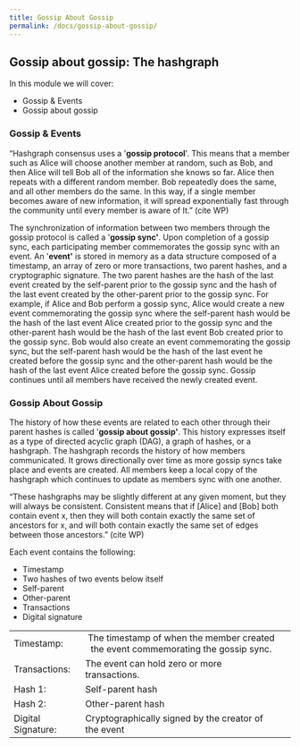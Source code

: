 ```yaml
---
title: Gossip About Gossip
permalink: /docs/gossip-about-gossip/
---
```


## Gossip about gossip: The hashgraph

In this module we will cover:

* Gossip & Events
* Gossip about gossip

### Gossip & Events

“Hashgraph consensus uses a '**gossip protocol**'. This means that a member such
as Alice will choose another member at random, such as Bob, and then Alice will
tell Bob all of the information she knows so far. Alice then repeats with a different
random member. Bob repeatedly does the same, and all other members do the
same. In this way, if a single member becomes aware of new information, it will
spread exponentially fast through the community until every member is aware of
It.” (cite WP)

The synchronization of information between two members through the gossip protocol is called a '**gossip sync'**. Upon completion of a gossip sync, each participating member commemorates the gossip sync with an event. An '**event'** is stored in memory as a data structure composed of a timestamp, an array of zero or more transactions, two parent hashes, and a cryptographic signature. The two parent hashes are the hash of the last event created by the self-parent prior to the gossip sync and the hash of the last event created by the other-parent prior to the gossip sync. For example, if Alice and Bob perform a gossip sync, Alice would create a new event commemorating the gossip sync where the self-parent hash would be the hash of the last event Alice created prior to the gossip sync and the other-parent hash would be the hash of the last event Bob created prior to the gossip sync. Bob would also create an event commemorating the gossip sync, but the self-parent hash would be the hash of the last event he created before the gossip sync and the other-parent hash would be the hash of the last event Alice created before the gossip sync. Gossip continues until all members have received the newly created event.

### Gossip About Gossip

The history of how these events are related to each other through their parent hashes is called '**gossip about gossip'**. This history expresses itself as a type of directed acyclic graph (DAG), a graph of hashes, or a hashgraph. The hashgraph records the history of how members communicated. It grows directionally over time as more gossip syncs take place and events are created. All members keep a local copy of the hashgraph which continues to update as members sync with one another.

“These hashgraphs may be slightly different at any given moment, but they will always be consistent. Consistent means that if [Alice] and [Bob] both contain event x, then they will both contain exactly the same set of ancestors for x, and will both contain exactly the same set of edges between those ancestors.” (cite WP)

Each event contains the following:
* Timestamp
* Two hashes of two events below itself
* Self-parent
* Other-parent
* Transactions
* Digital signature 

<table>
  <tbody>
    <tr>
      <td>Timestamp:</td>
      <td align="center">The timestamp of when the member created the event commemorating the gossip sync.</td>
    </tr>
    <tr>
      <td>Transactions:</td>
      <td align="Left"> The event can hold zero or more transactions. </td>
    </tr>
    <tr>
      <td>Hash 1:</td>
      <td align="left">Self-parent hash </td>
    </tr>
    <tr>
      <td>Hash 2:</td>
      <td align="left">Other-parent hash</td>
      <td align="left">
    </tr>
    <tr>
      <td>Digital Signature:</td>
      <td align="left">Cryptographically signed by the creator of the event</td>
    </tr>
  </tbody>
</table>
